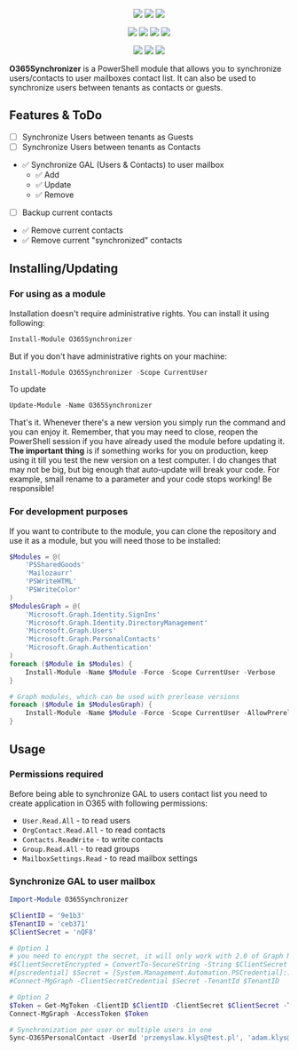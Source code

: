 ﻿<p align="center">
  <a href="https://www.powershellgallery.com/packages/O365Synchronizer"><img src="https://img.shields.io/powershellgallery/v/O365Synchronizer.svg"></a>
  <a href="https://www.powershellgallery.com/packages/O365Synchronizer"><img src="https://img.shields.io/powershellgallery/vpre/O365Synchronizer.svg?label=powershell%20gallery%20preview&colorB=yellow"></a>
  <a href="https://github.com/EvotecIT/O365Synchronizer"><img src="https://img.shields.io/github/license/EvotecIT/O365Synchronizer.svg"></a>
</p>

<p align="center">
  <a href="https://www.powershellgallery.com/packages/O365Synchronizer"><img src="https://img.shields.io/powershellgallery/p/O365Synchronizer.svg"></a>
  <a href="https://github.com/EvotecIT/O365Synchronizer"><img src="https://img.shields.io/github/languages/top/evotecit/O365Synchronizer.svg"></a>
  <a href="https://github.com/EvotecIT/O365Synchronizer"><img src="https://img.shields.io/github/languages/code-size/evotecit/O365Synchronizer.svg"></a>
  <a href="https://www.powershellgallery.com/packages/O365Synchronizer"><img src="https://img.shields.io/powershellgallery/dt/O365Synchronizer.svg"></a>
</p>

<p align="center">
  <a href="https://twitter.com/PrzemyslawKlys"><img src="https://img.shields.io/twitter/follow/PrzemyslawKlys.svg?label=Twitter%20%40PrzemyslawKlys&style=social"></a>
  <a href="https://evotec.xyz/hub"><img src="https://img.shields.io/badge/Blog-evotec.xyz-2A6496.svg"></a>
  <a href="https://www.linkedin.com/in/pklys"><img src="https://img.shields.io/badge/LinkedIn-pklys-0077B5.svg?logo=LinkedIn"></a>
</p>

**O365Synchronizer** is a PowerShell module that allows you to synchronize users/contacts to user mailboxes contact list. It can also be used to synchronize users between tenants as contacts or guests.

## Features & ToDo

- [ ] Synchronize Users between tenants as Guests
- [ ] Synchronize Users between tenants as Contacts
- ✅ Synchronize GAL (Users & Contacts) to user mailbox
  - ✅ Add
  - ✅ Update
  - ✅ Remove
- [ ] Backup current contacts
- ✅ Remove current contacts
- ✅ Remove current "synchronized" contacts

## Installing/Updating

### For using as a module

Installation doesn't require administrative rights. You can install it using following:

```powershell
Install-Module O365Synchronizer
```

But if you don't have administrative rights on your machine:

```powershell
Install-Module O365Synchronizer -Scope CurrentUser
```

To update

```powershell
Update-Module -Name O365Synchronizer
```

That's it. Whenever there's a new version you simply run the command and you can enjoy it.
Remember, that you may need to close, reopen the PowerShell session if you have already used the module before updating it.
**The important thing** is if something works for you on production, keep using it till you test the new version on a test computer.
I do changes that may not be big, but big enough that auto-update will break your code.
For example, small rename to a parameter and your code stops working! Be responsible!

### For development purposes

If you want to contribute to the module, you can clone the repository and use it as a module, but you will need those to be installed:

```powershell
$Modules = @(
    'PSSharedGoods'
    'Mailozaurr'
    'PSWriteHTML'
    'PSWriteColor'
)
$ModulesGraph = @(
    'Microsoft.Graph.Identity.SignIns'
    'Microsoft.Graph.Identity.DirectoryManagement'
    'Microsoft.Graph.Users'
    'Microsoft.Graph.PersonalContacts'
    'Microsoft.Graph.Authentication'
)
foreach ($Module in $Modules) {
    Install-Module -Name $Module -Force -Scope CurrentUser -Verbose
}

# Graph modules, which can be used with prerlease versions
foreach ($Module in $ModulesGraph) {
    Install-Module -Name $Module -Force -Scope CurrentUser -AllowPrerelease -Verbose
}
```

## Usage

### Permissions required

Before being able to synchronize GAL to users contact list you need to create application in O365 with following permissions:

- `User.Read.All` - to read users
- `OrgContact.Read.All` - to read contacts
- `Contacts.ReadWrite` - to write contacts
- `Group.Read.All` - to read groups
- `MailboxSettings.Read` - to read mailbox settings

### Synchronize GAL to user mailbox

```powershell
Import-Module O365Synchronizer

$ClientID = '9e1b3'
$TenantID = 'ceb371'
$ClientSecret = 'nQF8'

# Option 1
# you need to encrypt the secret, it will only work with 2.0 of Graph Module tho
#$ClientSecretEncrypted = ConvertTo-SecureString -String $ClientSecret -AsPlainText -Force
#[pscredential] $Secret = [System.Management.Automation.PSCredential]::new($ClientID, $ClientSecretEncrypted)
#Connect-MgGraph -ClientSecretCredential $Secret -TenantId $TenantID

# Option 2
$Token = Get-MgToken -ClientID $ClientID -ClientSecret $ClientSecret -TenantID $TenantID
Connect-MgGraph -AccessToken $Token

# Synchronization per user or multiple users in one
Sync-O365PersonalContact -UserId 'przemyslaw.klys@test.pl', 'adam.klys@test.pl' -Verbose -MemberTypes 'Contact', 'Member' -GuidPrefix 'O365Synchronizer' | Format-Table *
```